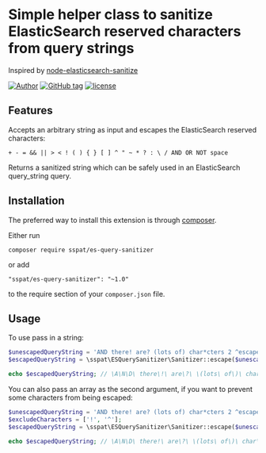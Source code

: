 # Simple helper class to sanitize ElasticSearch reserved characters from query strings
Inspired by [node-elasticsearch-sanitize](https://github.com/lanetix/node-elasticsearch-sanitize)

[![Author](https://img.shields.io/badge/author-@sspat-blue.svg?style=flat-square)](https://moikrug.ru/sspat)
[![GitHub tag](https://img.shields.io/github/tag/sspat/es-query-sanitizer.svg)]()
[![license](https://img.shields.io/github/license/mashape/apistatus.svg)](https://github.com/sspat/es-query-sanitizer/blob/master/LICENSE)

Features
--------
Accepts an arbitrary string as input and escapes the ElasticSearch reserved characters:

`+ - = && || > < ! ( ) { } [ ] ^ " ~ * ? : \ / AND OR NOT space`

Returns a sanitized string which can be safely used in an ElasticSearch query_string query.

Installation
------------
The preferred way to install this extension is through [composer](http://getcomposer.org/download/).

Either run

```
composer require sspat/es-query-sanitizer
```

or add

```
"sspat/es-query-sanitizer": "~1.0"
```

to the require section of your `composer.json` file.

Usage
-----
To use pass in a string:

```php
$unescapedQueryString = 'AND there! are? (lots of) char*cters 2 ^escape!'
$escapedQueryString = \sspat\ESQuerySanitizer\Sanitizer::escape($unescapedQueryString);

echo $escapedQueryString; // \A\N\D\ there\!\ are\?\ \(lots\ of\)\ char\*cters\ 2\ \^escape\!
```

You can also pass an array as the second argument, if you want to prevent some characters from being escaped:
```php
$unescapedQueryString = 'AND there! are? (lots of) char*cters 2 ^escape!'
$excludeCharacters = ['!', '^'];
$escapedQueryString = \sspat\ESQuerySanitizer\Sanitizer::escape($unescapedQueryString, $excludeCharacters);

echo $escapedQueryString; // \A\N\D\ there!\ are\?\ \(lots\ of\)\ char\*cters\ 2\ ^escape!
```